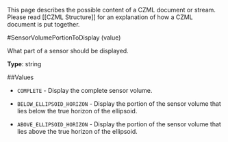 This page describes the possible content of a CZML document or stream.  Please read [[CZML Structure]] for an explanation of how a CZML document is put together.

#SensorVolumePortionToDisplay (value)

What part of a sensor should be displayed.

**Type**: string

##Values

* `COMPLETE` - Display the complete sensor volume.

* `BELOW_ELLIPSOID_HORIZON` - Display the portion of the sensor volume that lies below the true horizon of the ellipsoid.

* `ABOVE_ELLIPSOID_HORIZON` - Display the portion of the sensor volume that lies above the true horizon of the ellipsoid.

